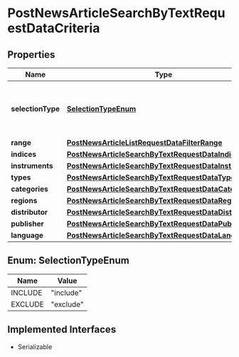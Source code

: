 

# PostNewsArticleSearchByTextRequestDataCriteria


## Properties

Name | Type | Description | Notes
------------ | ------------- | ------------- | -------------
**selectionType** | [**SelectionTypeEnum**](#SelectionTypeEnum) | Specify how the criteria should be applied to the search. |  [optional]
**range** | [**PostNewsArticleListRequestDataFilterRange**](PostNewsArticleListRequestDataFilterRange.md) |  |  [optional]
**indices** | [**PostNewsArticleSearchByTextRequestDataIndices**](PostNewsArticleSearchByTextRequestDataIndices.md) |  |  [optional]
**instruments** | [**PostNewsArticleSearchByTextRequestDataInstruments**](PostNewsArticleSearchByTextRequestDataInstruments.md) |  |  [optional]
**types** | [**PostNewsArticleSearchByTextRequestDataTypes**](PostNewsArticleSearchByTextRequestDataTypes.md) |  |  [optional]
**categories** | [**PostNewsArticleSearchByTextRequestDataCategories**](PostNewsArticleSearchByTextRequestDataCategories.md) |  |  [optional]
**regions** | [**PostNewsArticleSearchByTextRequestDataRegions**](PostNewsArticleSearchByTextRequestDataRegions.md) |  |  [optional]
**distributor** | [**PostNewsArticleSearchByTextRequestDataDistributor**](PostNewsArticleSearchByTextRequestDataDistributor.md) |  |  [optional]
**publisher** | [**PostNewsArticleSearchByTextRequestDataPublisher**](PostNewsArticleSearchByTextRequestDataPublisher.md) |  |  [optional]
**language** | [**PostNewsArticleSearchByTextRequestDataLanguage**](PostNewsArticleSearchByTextRequestDataLanguage.md) |  |  [optional]



## Enum: SelectionTypeEnum

Name | Value
---- | -----
INCLUDE | &quot;include&quot;
EXCLUDE | &quot;exclude&quot;


## Implemented Interfaces

* Serializable



